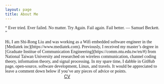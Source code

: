 ```yaml
---
layout: page
title: About Me
---
```


<!-- Quote  -->
<p class="message" style="font-family:cursive"><q>
Ever tried. Ever failed. No matter. Try Again. Fail again. Fail better. ― Samuel Beckett.
</q></p>

<!-- Introduction  -->
<span style="font-family:serif" >
Hi, I am Shi-Rong Liu and was working as a Wifi embedded software engineer in the [Mediatek inc](https://www.mediatek.com). Previously, I received my master’s degree in [Graduate Institue of Communication Engineering](https://comm.ntu.edu.tw/en/#) from National Taiwan University and researched on wireless communication, channel coding theory, information theory, and signal processing.
</span>

<span style="font-family:serif" >
In my spare time, I dabble in GitHub page, open-source, software development, Linux, and travels.
</span>

<span style="font-family:serif" >
It would be appreciated to leave a comment down below if you’ve any pieces of advice or points.
</span>

<!-- Icon Link -->
<div style="text-align: center;">
<a style="margin-right: 20px;" href="https://app.hubspot.com/documents/4819050/view/28222594?accessId=94688e" target="_blank" title="Curriculum vitae" class="x1"><i class="far fa-file-alt fa-2x" style="cursor: pointer"></i>CV</a>
<a style="margin-right: 20px;" href="mailto:qazqazqaz850@gmail.com" target="_blank" title="Email Page" class="x1"><i class="far fa-envelope fa-2x" style="cursor: pointer"></i></a>
<a style="margin-right: 20px;" href="https://github.com/s311354" target="_blank" title="Github Page" class="x1"><i class="fab fa-github fa-2x" style="cursor: pointer"></i></a>
<a style="margin-right: 20px;" href="https://www.instagram.com/liulouis0419" target="_blank" title="Instagram Page" class="x1"><i class="fab fa-instagram fa-2x" style="cursor: pointer"></i></a>
<a style="margin-right: 20px;" href="https://www.linkedin.com/in/shirongliu/" target="_blank" title="Linkedin Page" class="x1"><i class="fab fa-linkedin fa-2x" style="cursor: pointer"></i></a>
</div>

